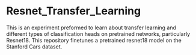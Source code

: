 # Resnet_Transfer_Learning
This is an experiment preformed to learn about transfer learning and different types of classification heads on pretrained networks, particularly Resnet18. This repository finetunes a pretrained resnet18 model on the Stanford Cars dataset.
